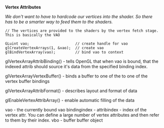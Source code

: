 **Vertex Attributes** 

*We don't want to have to hardcode our vertices into the shader. So there has to be a smarter way to feed them to the shaders.*

```
// The vertices are provided to the shaders by the vertex fetch stage. This is basically the VAO

GLuint vao;                     // create handle for vao 
glCreateVertexArrays(1, &vao);  // create vao
glBindVertexArray(vao);         // bind vao to context
```

glVertexArrayAttribBinding() - tells OpenGL that when vao is bound, that the indexed attrib should source it's data from the specified binding index. 

glVertexArrayVertexBuffer() - binds a buffer to one of the to one of the vertex buffer bindings 

glVertexArrayAttribFormat() - describes layout and format of data 

glEnableVertexAttribArray() - enable automatic filling of the data 

vao - the currently bound vao
bindingindex - 
attribindex - index of the vertex attr. You can define a large number of vertex attributes and then refer to them by their index. 
vbo - buffer buffer object 